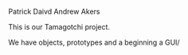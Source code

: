 Patrick Daivd
Andrew Akers


This is our Tamagotchi project.

We have objects, prototypes and a beginning a GUI/
